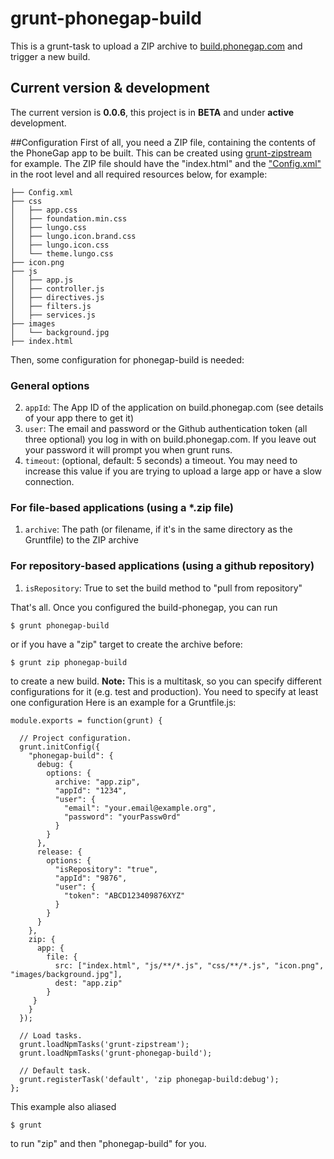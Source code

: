# grunt-phonegap-build
This is a grunt-task to upload a ZIP archive to [build.phonegap.com](http://build.phonegap.com) and trigger a new build.

## Current version & development
The current version is **0.0.6**, this project is in **BETA** and under **active** development.

##Configuration
First of all, you need a ZIP file, containing the contents of the PhoneGap app to be built. This can be created using [grunt-zipstream](https://github.com/Two-Screen/grunt-zipstream) for example.
The ZIP file should have the "index.html" and the ["Config.xml"](http://build.phonegap.com/docs/config-xml) in the root level and all required resources below, for example:

    ├── Config.xml
    ├── css
    │   ├── app.css
    │   ├── foundation.min.css
    │   ├── lungo.css
    │   ├── lungo.icon.brand.css
    │   ├── lungo.icon.css
    │   └── theme.lungo.css
    ├── icon.png
    ├── js
    │   ├── app.js
    │   ├── controller.js
    │   ├── directives.js
    │   ├── filters.js
    │   ├── services.js
    ├── images
    │   └── background.jpg
    ├── index.html

Then, some configuration for phonegap-build is needed:

### General options
 2. ```appId```: The App ID of the application on build.phonegap.com (see details of your app there to get it)
 3. ```user```: The email and password or the Github authentication token (all three optional) you log in with on build.phonegap.com. If you leave out your password it will prompt you when grunt runs.
 4. ```timeout```: (optional, default: 5 seconds) a timeout. You may need to increase this value if you are trying to upload a large app or have a slow connection.

### For file-based applications (using a *.zip file)
 1. ```archive```: The path (or filename, if it's in the same directory as the Gruntfile) to the ZIP archive
 
### For repository-based applications (using a github repository)
1. ```isRepository```: True to set the build method to "pull from repository"

That's all. Once you configured the build-phonegap, you can run

    $ grunt phonegap-build
or if you have a "zip" target to create the archive before:

    $ grunt zip phonegap-build

to create a new build.
**Note:** This is a multitask, so you can specify different configurations for it (e.g. test and production). You need to specify at least one configuration
Here is an example for a Gruntfile.js:

    module.exports = function(grunt) {

      // Project configuration.
      grunt.initConfig({
        "phonegap-build": {
          debug: {
            options: {
              archive: "app.zip",
              "appId": "1234",
              "user": {
                "email": "your.email@example.org",
                "password": "yourPassw0rd"
              }
            }
          },
          release: {
            options: {
              "isRepository": "true",
              "appId": "9876",
              "user": {
                "token": "ABCD123409876XYZ"
              }
            }
          }
        },
        zip: {
          app: {
            file: {
              src: ["index.html", "js/**/*.js", "css/**/*.js", "icon.png", "images/background.jpg"],
              dest: "app.zip"
            }
         }
        }
      });

      // Load tasks.
      grunt.loadNpmTasks('grunt-zipstream');
      grunt.loadNpmTasks('grunt-phonegap-build');

      // Default task.
      grunt.registerTask('default', 'zip phonegap-build:debug');
    };
This example also aliased

    $ grunt
to run "zip" and then "phonegap-build" for you.